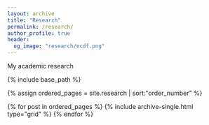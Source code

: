 ```yaml
---
layout: archive
title: "Research"
permalink: /research/
author_profile: true
header:
  og_image: "research/ecdf.png"
---
```


My academic research 



<nbsp>

{% include base_path %}

{% assign ordered_pages = site.research | sort:"order_number" %}

{% for post in ordered_pages %}
  {% include archive-single.html type="grid" %}
{% endfor %}
